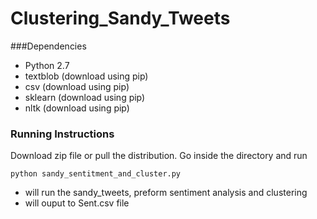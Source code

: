 # Clustering_Sandy_Tweets

###Dependencies
- Python 2.7
- textblob (download using pip)
- csv (download using pip)
- sklearn (download using pip)
- nltk (download using pip)


### Running Instructions
Download zip file or pull the distribution.
Go inside the directory and run
```shell 
python sandy_sentitment_and_cluster.py
```
- will run the sandy_tweets, preform sentiment analysis and clustering
- will ouput to Sent.csv file 
